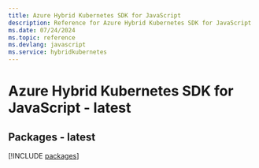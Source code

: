 ```yaml
---
title: Azure Hybrid Kubernetes SDK for JavaScript
description: Reference for Azure Hybrid Kubernetes SDK for JavaScript
ms.date: 07/24/2024
ms.topic: reference
ms.devlang: javascript
ms.service: hybridkubernetes
---
```

# Azure Hybrid Kubernetes SDK for JavaScript - latest
## Packages - latest
[!INCLUDE [packages](hybrid-kubernetes-index.md)]